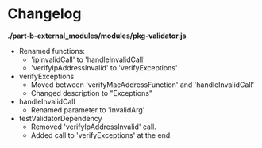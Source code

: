 # Changelog

**./part-b-external_modules/modules/pkg-validator.js**
* Renamed functions:
	* 'ipInvalidCall' to 'handleInvalidCall'
	* 'verifyIpAddressInvalid' to 'verifyExceptions'
* verifyExceptions
	* Moved between 'verifyMacAddressFunction' and 'handleInvalidCall'
	* Changed description to "Exceptions"
* handleInvalidCall
	* Renamed parameter to 'invalidArg'
* testValidatorDependency
	* Removed 'verifyIpAddressInvalid' call.
	* Added call to 'verifyExceptions' at the end.
